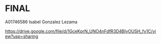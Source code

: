 # FINAL
A01746586
Isabel Gonzalez Lezama

https://drive.google.com/file/d/1GceKprN_UNO4nFdfR3D4BIyOUSH_fy1C/view?usp=sharing
